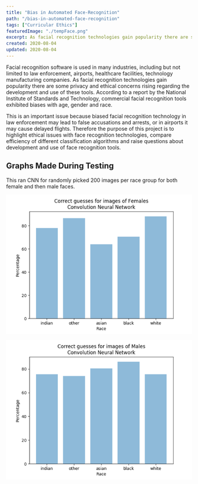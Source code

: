 ```yaml
---
title: "Bias in Automated Face-Recognition"
path: "/bias-in-automated-face-recognition"
tags: ["Curricular Ethics"]
featuredImage: "./tempFace.png"
excerpt: As facial recognition technologies gain popularity there are some privacy and ethical concerns rising regarding the development and use of these tools.
created: 2020-08-04
updated: 2020-08-04
---
```

Facial recognition software is used in many industries, including but not limited to law enforcement, airports, healthcare facilities, technology manufacturing companies. As facial recognition technologies gain popularity there are some privacy and ethical concerns rising regarding the development and use of these tools. According to a report by the National Institute of Standards and Technology, commercial facial recognition tools exhibited biases with age, gender and race.

This is an important issue because biased facial recognition technology in law enforcement may lead to false accusations and arrests, or in airports it may cause delayed flights. Therefore the purpose of this project is to highlight ethical issues with face recognition technologies, compare efficiency of different classification algorithms and raise questions about development and use of face recognition tools.

## Graphs Made During Testing
This ran CNN for randomly picked 200 images per race group for both female and then male faces.

![Graph of Accuracy with Female Faces](./female200.png)

![Graph of Accuracy with Male Faces](./male200.png)
